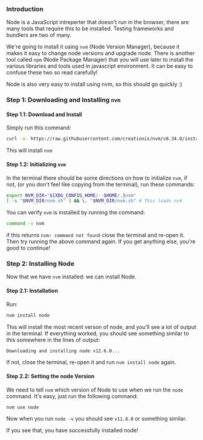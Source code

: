 ### Introduction

Node is a JavaScript intreperter that doesn't run in the browser, there are many tools that require this to be installed. Testing frameworks and bundlers are two of many.

We're going to install it using `nvm` (Node Version Manager), because it makes it easy to change node versions and upgrade node.  There is another tool called `npm` (Node Package Manager) that you will use later to install the various libraries and tools used in javascript environment.  It can be easy to confuse these two so read carefully!

Node is also very easy to install using nvm, so this should go quickly :)

### Step 1: Downloading and Installing `nvm`

#### Step 1.1: Download and Install

Simply run this command:

~~~bash
curl -o- https://raw.githubusercontent.com/creationix/nvm/v0.34.0/install.sh | bash
~~~

This will install `nvm`

#### Step 1.2: Initializing `nvm`

In the terminal there should be some directions on how to initialize `nvm`, if not, (or you don't feel like copying from the terminal), run these commands:

~~~bash
export NVM_DIR="${XDG_CONFIG_HOME/:-$HOME/.}nvm"
[ -s "$NVM_DIR/nvm.sh" ] && \. "$NVM_DIR/nvm.sh" # This loads nvm
~~~

You can verify `nvm` is installed by running the command:


~~~BASH
command -v nvm
~~~

if this returns `nvm: command not found` close the terminal and re-open it. Then try running the above command again. If you get anything else, you're good to continue!

### Step 2: Installing Node

Now that we have `nvm` installed: we can install Node.

#### Step 2.1: Installation

Run:

~~~bash
nvm install node
~~~

This will install the most recent verson of node, and you’ll see a lot of output in the terminal. If everything worked, you should see something similar to this somewhere in the lines of output:

~~~bash
Downloading and installing node v12.6.0...
~~~

If not, close the terminal, re-open it and run `nvm install node` again.

#### Step 2.2: Setting the node Version

We need to tell `nvm` which version of Node to use when we run the `node` command. It's easy, just run the following command:

~~~bash
nvm use node
~~~

Now when you run `node -v` you should see `v11.8.0` or something similar.

If you see that, you have successfully installed node!
